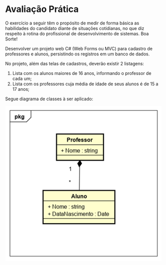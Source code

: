 # Avaliação Prática 

O exercício a seguir têm o propósito de medir de forma básica as habilidades do candidato diante de situações cotidianas, no que diz respeito à rotina do profissional de desenvolvimento de sistemas.  Boa Sorte! 
 
Desenvolver um projeto web C# (Web Forms ou MVC) para cadastro de professores e alunos, persistindo os registros em um banco de dados. 

No projeto, além das telas de cadastros, deverão existir 2 listagens: 

1. Lista com os alunos maiores de 16 anos, informando o professor de cada um; 
2. Lista com os professores cuja média de idade de seus alunos é de 15 a 17 anos; 

Segue diagrama de classes à ser aplicado: 
 
![Diagrama](brconselhos_avaliacao.png) 